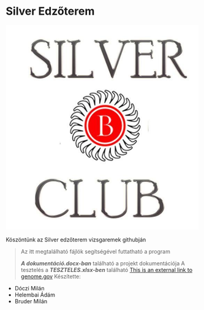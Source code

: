 # Silver Edzőterem
![logo](https://github.com/MilWaxQ/edzoterem/blob/master/public/images/logo.jpg)


Köszöntünk az Silver edzőterem vizsgaremek githubján
> Az itt megtalálható fájlók segítségével futtatható a program
>
> ***A dokumentáció.docx-ban*** található a projekt dokumentációja
> A tesztelés a ***TESZTELES.xlsx-ben*** található
[This is an external link to genome.gov](https://github.com/MilWaxQ/edzoterem/blob/master/TESZTELES.xlsx)
Készítette: 
- Dóczi Milán 
- Helembai Ádám 
- Bruder Milán
              
